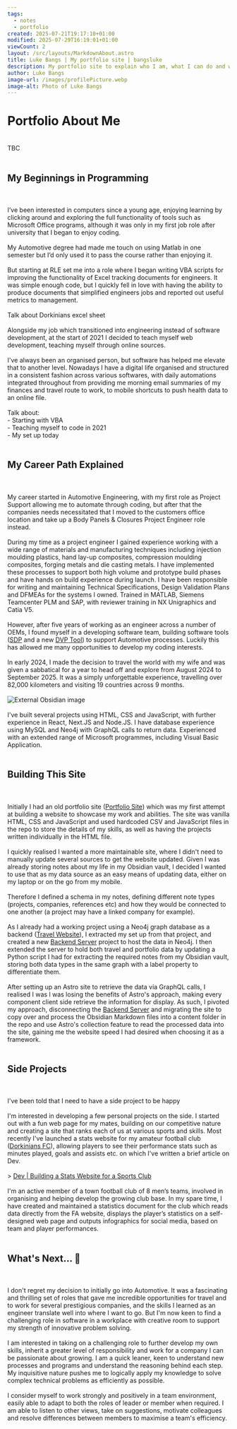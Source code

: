 ```yaml
---
tags:
  - notes
  - portfolio
created: 2025-07-21T19:17:10+01:00
modified: 2025-07-29T16:19:01+01:00
viewCount: 2
layout: /src/layouts/MarkdownAbout.astro
title: Luke Bangs | My portfolio site | bangsluke
description: My portfolio site to explain who I am, what I can do and what I want to do
author: Luke Bangs
image-url: /images/profilePicture.webp
image-alt: Photo of Luke Bangs
---
```

<h1>Portfolio About Me</h1><br>TBC<br><br><h2>My Beginnings in Programming</h2><br><br>I’ve been interested in computers since a young age, enjoying learning by clicking around and exploring the full functionality of tools such as <span class="theme-link">Microsoft</span> Office programs, although it was only in my first job role after university that I began to enjoy coding.<br><br>My Automotive degree had made me touch on using Matlab in one semester but I’d only used it to pass the course rather than enjoying it. <br><br>But starting at <span class="theme-link">RLE</span> set me into a role where I began writing <span class="theme-link">VBA</span> scripts for improving the functionality of <span class="theme-link">Excel</span> tracking documents for engineers. It was simple enough code, but I quickly fell in love with having the ability to produce documents that simplified engineers jobs and reported out useful metrics to management.<br><br>Talk about Dorkinians excel sheet<br><br>Alongside my job which transitioned into engineering instead of software development, at the start of 2021 I decided to teach myself web development, teaching myself through online sources. <br><br>I've always been an organised person, but software has helped me elevate that to another level. Nowadays I have a digital life organised and structured in a consistent fashion across various softwares, with daily automations integrated throughout from providing me morning email summaries of my finances and travel route to work, to mobile shortcuts to push health data to an online file.<br><br>Talk about:<br>- Starting with VBA<br>- Teaching myself to code in 2021<br>- My set up today<br><br><h2>My Career Path Explained</h2><br><br>My career started in Automotive Engineering, with my first role as <span class="theme-link">Project Support</span> allowing me to automate through coding, but after that the companies needs necessitated that I moved to the customers office location and take up a <span class="theme-link">Body Panels & Closures Project Engineer</span> role instead.<br><br>During my time as a project engineer I gained experience working with a wide range of materials and manufacturing techniques including injection moulding plastics, hand lay-up composites, compression moulding composites, forging metals and die casting metals. I have implemented these processes to support both high volume and prototype build phases and have hands on build experience during launch. I have been responsible for writing and maintaining Technical Specifications, Design Validation Plans and DFMEAs for the systems I owned. Trained in MATLAB, Siemens Teamcenter PLM and SAP, with reviewer training in NX Unigraphics and Catia V5.<br><br>However, after five years of working as an engineer across a number of OEMs, I found myself in a developing software team, building software tools (<a href="/projects/sdp" class="theme-link">SDP</a> and a new <a href="/projects/dvp-tool" class="theme-link">DVP Tool</a>) to support Automotive processes. Luckily this has allowed me many opportunities to develop my coding interests.<br><br>In early 2024, I made the decision to travel the world with my wife and was given a sabbatical for a year to head off and explore from August 2024 to September 2025. It was a simply unforgettable experience, travelling over 82,000 kilometers and visiting 19 countries across 9 months.<br><br><img src="https://i.imgur.com/AKxdBiC.png" alt="External Obsidian image"><br><br> I've built several projects using HTML, CSS and JavaScript, with further experience in React, Next.JS and Node.JS. I have database experience using MySQL and Neo4j with GraphQL calls to return data. Experienced with an extended range of Microsoft programmes, including Visual Basic Application. <br><br><h2>Building This Site</h2><br><br>Initially I had an old portfolio site (<a href="/projects/portfolio-site" class="theme-link">Portfolio Site</a>) which was my first attempt at building a website to showcase my work and abilities. The site was vanilla <span class="theme-link">HTML</span>, <span class="theme-link">CSS</span> and <span class="theme-link">JavaScript</span> and used hardcoded <span class="theme-link">CSV</span> and <span class="theme-link">JavaScript</span> files in the repo to store the details of my skills, as well as having the projects written individually in the <span class="theme-link">HTML</span> file.<br><br>I quickly realised I wanted a more maintainable site, where I didn't need to manually update several sources to get the website updated. Given I was already storing notes about my life in my <span class="theme-link">Obsidian</span> vault, I decided I wanted to use that as my data source as an easy means of updating data, either on my laptop or on the go from my mobile.<br><br>Therefore I defined a schema in my notes, defining different note types (projects, companies, references etc) and how they would be connected to one another (a project may have a linked company for example).<br><br>As I already had a working project using a <span class="theme-link">Neo4j</span> graph database as a backend (<a href="/projects/travel-website" class="theme-link">Travel Website</a>), I extracted my set up from that project, and created a new <a href="/projects/backend-server" class="theme-link">Backend Server</a> project to host the data in <span class="theme-link">Neo4j</span>. I then extended the server to hold both travel and portfolio data by updating a <span class="theme-link">Python</span> script I had for extracting the required notes from my <span class="theme-link">Obsidian</span> vault, storing both data types in the same graph with a label property to differentiate them.<br><br>After setting up an <span class="theme-link">Astro</span> site to retrieve the data via <span class="theme-link">GraphQL</span> calls, I realised I was l was losing the benefits of <span class="theme-link">Astro</span>'s approach, making every component client side retrieve the information for display. As such, I pivoted my approach, disconnecting the <a href="/projects/backend-server" class="theme-link">Backend Server</a> and migrating the site to copy over and process the <span class="theme-link">Obsidian</span> <span class="theme-link">Markdown</span> files into a content folder in the repo and use <span class="theme-link">Astro</span>'s collection feature to read the processed data into the site, gaining me the website speed I had desired when choosing it as a framework. <br><br><h2>Side Projects </h2><br><br>I've been told that I need to have a side project to be happy<br><br>I'm interested in developing a few personal projects on the side. I started out with a fun web page for my mates, building on our competitive nature and creating a site that ranks each of us at various sports and skills. Most recently I've launched a stats website for my amateur football club (<a href="/projects/dorkinians-website" class="theme-link">Dorkinians FC</a>), allowing players to see their performance stats such as minutes played, goals and assists etc. on which I've written a brief article on Dev.<br><br>> <a href="https://dev.to/bangsluke/building-a-stats-website-for-a-sports-club-4g5m" class="theme-link" target="_blank" rel="noopener noreferrer">Dev | Building a Stats Website for a Sports Club</a><br><br>I'm an active member of a town football club of 8 men’s teams, involved in organising and helping develop the growing club base. In my spare time, I have created and maintained a statistics document for the club which reads data directly from the FA website, displays the player’s statistics on a self-designed web page and outputs infographics for social media, based on team and player performances.<br><br><h2>What's Next... 🚀</h2><br><br>I don't regret my decision to initially go into Automotive. It was a fascinating and thrilling set of roles that gave me incredible opportunities for travel and to work for several prestigious companies, and the skills I learned as an engineer translate well into where I want to go. But I'm now keen to find a challenging role in software in a workplace with creative room to support my strength of innovative problem solving.<br><br>I am interested in taking on a challenging role to further develop my own skills, inherit a greater level of responsibility and work for a company I can be passionate about growing. I am a quick leaner, keen to understand new processes and programs and understand the reasoning behind each step. My inquisitive nature pushes me to logically apply my knowledge to solve complex technical problems as efficiently as possible.<br><br>I consider myself to work strongly and positively in a team environment, easily able to adapt to both the roles of leader or member when required. I am able to listen to other views, take on suggestions, motivate colleagues and resolve differences between members to maximise a team's efficiency.<br>